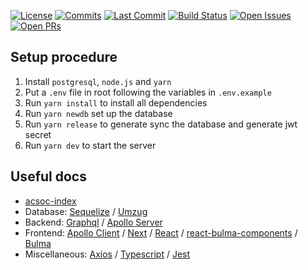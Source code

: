 [![License](https://badgen.net/github/license/LCM288/index?cache=600)](https://github.com/LCM288/index/blob/master/LICENSE)
[![Commits](https://badgen.net/github/commits/LCM288/index?cache=600)](https://github.com/LCM288/index)
[![Last Commit](https://badgen.net/github/last-commit/LCM288/index?cache=600)](https://github.com/LCM288/index)
[![Build Status](https://badgen.net/travis/LCM288/index?cache=600)](https://travis-ci.com/LCM288/index)
[![Open Issues](https://badgen.net/github/open-issues/LCM288/index?cache=600)](https://github.com/LCM288/index/issues)
[![Open PRs](https://badgen.net/github/open-prs/LCM288/index?cache=600)](https://github.com/LCM288/index/pulls)

## Setup procedure

1. Install `postgresql`, `node.js` and `yarn`
2. Put a `.env` file in root following the variables in `.env.example`
3. Run `yarn install` to install all dependencies
4. Run `yarn newdb` set up the database
5. Run `yarn release` to generate sync the database and generate jwt secret
6. Run `yarn dev` to start the server

## Useful docs

- [acsoc-index](https://lcm288.github.io/index/)
- Database: [Sequelize](https://sequelize.org/master/index.html) / [Umzug](https://github.com/sequelize/umzug/tree/v2.x)
- Backend: [Graphql](https://graphql.org/learn/) / [Apollo Server](https://www.apollographql.com/docs/apollo-server/)
- Frontend: [Apollo Client](https://www.apollographql.com/docs/react/) / [Next](https://nextjs.org/docs/getting-started) / [React](https://reactjs.org/docs/getting-started.html) / [react-bulma-components](https://github.com/couds/react-bulma-components) / [Bulma](https://bulma.io/)
- Miscellaneous: [Axios](https://github.com/axios/axios) / [Typescript](https://www.typescriptlang.org/docs/handbook/intro.html) / [Jest](https://jestjs.io/docs/en/getting-started)
